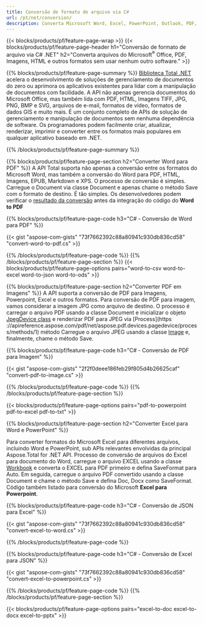 ```yaml
---
title: Conversão de formato de arquivo via C# 
url: /pt/net/conversion/
description: Converta Microsoft Word, Excel, PowerPoint, Outlook, PDF, HTML, imagens 3D, diagramas, formatos de vídeo e muitos outros arquivos populares com apenas algumas linhas de código C#.
---
```


{{< blocks/products/pf/feature-page-wrap >}}
{{< blocks/products/pf/feature-page-header h1="Conversão de formato de arquivo via C# .NET" h2="Converta arquivos do Microsoft<sup>&reg;</sup> Office, PDF, Imagens, HTML e outros formatos sem usar nenhum outro software." >}}

{{% blocks/products/pf/feature-page-summary %}}
[Biblioteca Total .NET](https://products.aspose.com/total/net/) acelera o desenvolvimento de soluções de gerenciamento de documentos do zero ou aprimora os aplicativos existentes para lidar com a manipulação de documentos com facilidade. A API não apenas gerencia documentos do Microsoft Office, mas também lida com PDF, HTML, Imagens TIFF, JPG, PNG, BMP e SVG, arquivos de e-mail, formatos de vídeo, formatos de dados GIS e muito mais. É um conjunto completo de APIs de solução de gerenciamento e manipulação de documentos sem nenhuma dependência de software. Os programadores podem facilmente criar, atualizar, renderizar, imprimir e converter entre os formatos mais populares em qualquer aplicativo baseado em .NET.

{{% /blocks/products/pf/feature-page-summary  %}}

{{% blocks/products/pf/feature-page-section  h2="Converter Word para PDF" %}}
A API Total suporta não apenas a conversão entre os formatos do Microsoft Word, mas também a conversão do Word para PDF, HTML, Imagens, EPUB, Markdown e XPS. O processo de conversão é simples. Carregue o Document via classe Document e apenas chame o método Save com o formato de destino. É tão simples. Os desenvolvedores podem verificar o [resultado da conversão](https://products.aspose.com/words/net/conversion/word-to-pdf/) antes da integração do código do **Word to PDF**


{{% blocks/products/pf/feature-page-code h3="C# - Conversão de Word para PDF" %}}

{{< gist "aspose-com-gists" "73f7662392c88a80941c930db836cd58" "convert-word-to-pdf.cs" >}}

{{% /blocks/products/pf/feature-page-code  %}}
{{% /blocks/products/pf/feature-page-section %}}
{{< blocks/products/pf/feature-page-options pairs="word-to-csv word-to-excel word-to-json word-to-ods" >}}


{{% blocks/products/pf/feature-page-section  h2="Converter PDF em Imagens" %}}
A API suporta a conversão de PDF para Imagens, Powerpoint, Excel e outros formatos. Para conversão de PDF para imagem, vamos considerar a imagem JPG como arquivo de destino. O processo é carregar o arquivo PDF usando a classe Document e inicializar o objeto [JpegDevice class](https://apireference.aspose.com/pdf/net/aspose.pdf.devices/jpegdevice) e renderizar PDF para JPEG via [Process](https ://apireference.aspose.com/pdf/net/aspose.pdf.devices.pagedevice/process/methods/1) método
Carregue o arquivo JPEG usando a classe [Image](https://apireference.aspose.com/imaging/net/aspose.imaging/image) e, finalmente, chame o método Save.

{{% blocks/products/pf/feature-page-code h3="C# - Conversão de PDF para Imagem" %}}

{{< gist "aspose-com-gists" "2f2f0deee186feb29f805d4b26625caf" "convert-pdf-to-image.cs" >}}


{{% /blocks/products/pf/feature-page-code  %}}
{{% /blocks/products/pf/feature-page-section %}}

{{< blocks/products/pf/feature-page-options pairs="pdf-to-powerpoint pdf-to-excel pdf-to-txt" >}}

{{% blocks/products/pf/feature-page-section  h2="Converter Excel para Word e PowerPoint" %}}

Para converter formatos do Microsoft Excel para diferentes arquivos, incluindo Word e PowerPoint, sub APIs relevantes envolvidas da principal Aspose.Total for .NET API. Processo de conversão de arquivos do Excel para documento do Word, carregue o arquivo EXCEL usando a classe [Workbook](https://apireference.aspose.com/cells/net/aspose.cells/workbook) e converta o EXCEL para PDF primeiro e defina SaveFormat para Auto. Em seguida, carregue o arquivo PDF convertido usando a classe Document e chame o método Save e defina Doc, Docx como SaveFormat. Código também listado para conversão do Microsoft **Excel para Powerpoint**.

{{% blocks/products/pf/feature-page-code h3="C# - Conversão de JSON para Excel" %}}

{{< gist "aspose-com-gists" "73f7662392c88a80941c930db836cd58" "convert-excel-to-word.cs" >}}

{{% /blocks/products/pf/feature-page-code %}}

{{% blocks/products/pf/feature-page-code h3="C# - Conversão de Excel para JSON" %}}

{{< gist "aspose-com-gists" "73f7662392c88a80941c930db836cd58" "convert-excel-to-powerpoint.cs" >}}

{{% /blocks/products/pf/feature-page-code %}}
{{% /blocks/products/pf/feature-page-section %}}

{{< blocks/products/pf/feature-page-options pairs="excel-to-doc excel-to-docx excel-to-pptx" >}}